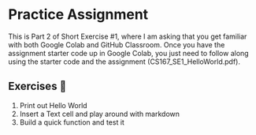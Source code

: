 # Practice Assignment

This is Part 2 of Short Exercise #1, where I am asking that you get familiar with both Google Colab and GitHub Classroom. Once you have the assignment starter code up in Google Colab, you just need to follow along using the starter code and the assignment (CS167_SE1_HelloWorld.pdf).

## Exercises :muscle: 
1. Print out Hello World
2. Insert a Text cell and play around with markdown
3. Build a quick function and test it
